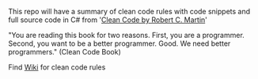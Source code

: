 This repo will have a summary of clean code rules with code snippets and full source code in C# from '[Clean Code by Robert C. Martin](https://www.amazon.com/Clean-Code-Handbook-Software-Craftsmanship/dp/0132350882)'

"You are reading this book for two reasons. First, you are a programmer. Second, you want to be a better programmer. Good. We need better programmers." (Clean Code Book)

Find [Wiki](https://github.com/magarbikram/clean-code-rules-c-sharp/wiki) for clean code rules
